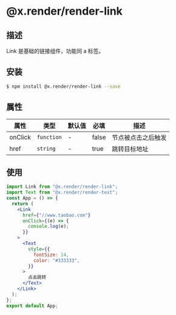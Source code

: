 # @x.render/render-link

## 描述

Link 是基础的链接组件，功能同 a 标签。

## 安装

```bash
$ npm install @x.render/render-link --save
```

## 属性

| **属性** | **类型**   | **默认值** | **必填** | **描述**           |
| -------- | ---------- | ---------- | -------- | ------------------ |
| onClick  | `function` | -          | false    | 节点被点击之后触发 |
| href     | `string`   | -          | true     | 跳转目标地址       |

## 使用

```jsx
import Link from "@x.render/render-link";
import Text from "@x.render/render-text";
const App = () => {
  return (
    <Link
      href={"//www.taobao.com"}
      onClick={(e) => {
        console.log(e);
      }}
    >
      <Text
        style={{
          fontSize: 14,
          color: "#333333",
        }}
      >
        点击跳转
      </Text>
    </Link>
  );
};
export default App;
```
